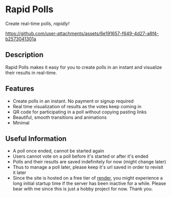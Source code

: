 # Rapid Polls

Create real-time polls, *rapidly!*

https://github.com/user-attachments/assets/6e191657-f649-4d27-a8f4-b2573041301a

## Description

Rapid Polls makes it easy for you to create polls in an instant and visualize their results in real-time.

## Features

- Create polls in an instant. No payment or signup required
- Real time visualization of results as the votes keep coming in
- QR code for participating in a poll without copying pasting links
- Beautiful, smooth transitions and animations
- Minimal

## Useful Information

- A poll once ended, cannot be started again
- Users cannot vote on a poll before it's started or after it's ended
- Polls and their results are saved indefinitely for now (might change later)
- Thus to manage a poll later, please keep it's url saved in order to revisit it later
- Since the site is hosted on a free tier of [render](https://render.com), you might experience a long initial startup time if the server has been inactive for a while. Please bear with me since this is just a hobby project for now. Thank you.
